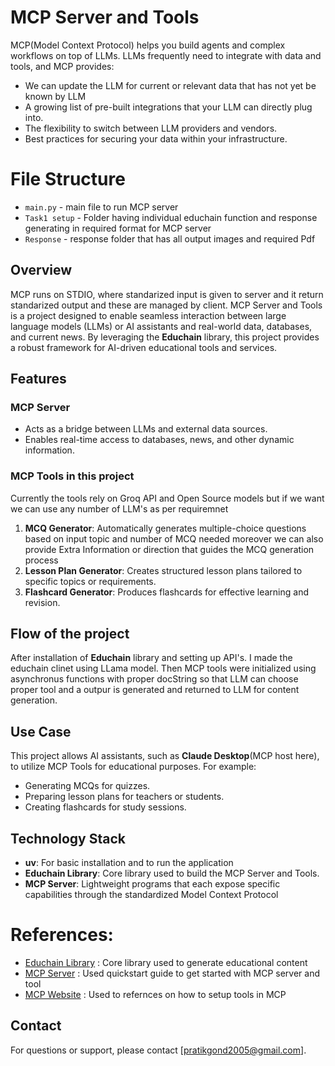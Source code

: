 # MCP Server and Tools  
MCP(Model Context Protocol) helps you build agents and complex workflows on top of LLMs. LLMs frequently need to integrate with data and tools, and MCP provides:
- We can update the LLM for current or relevant data that has not yet be known by LLM
- A growing list of pre-built integrations that your LLM can directly plug into.  
- The flexibility to switch between LLM providers and vendors.  
- Best practices for securing your data within your infrastructure. 

# File Structure
- `main.py` - main file to run MCP server
- `Task1 setup` - Folder having individual educhain function and response generating in required format for MCP server
- `Response` - response folder that has all output images and required Pdf


## Overview  
MCP runs on STDIO, where standarized input is given to server and it return standarized output and these are managed by client.
MCP Server and Tools is a project designed to enable seamless interaction between large language models (LLMs) or AI assistants and real-world data, databases, and current news. By leveraging the **Educhain** library, this project provides a robust framework for AI-driven educational tools and services.  

## Features  
### MCP Server  
- Acts as a bridge between LLMs and external data sources.  
- Enables real-time access to databases, news, and other dynamic information.  

### MCP Tools in this project
Currently the tools rely on Groq API and Open Source models but if we want we can use any number of LLM's as per requiremnet
1. **MCQ Generator**: Automatically generates multiple-choice questions based on input topic and number of MCQ needed moreover we can also provide Extra Information or direction that guides the MCQ generation process
2. **Lesson Plan Generator**: Creates structured lesson plans tailored to specific topics or requirements.  
3. **Flashcard Generator**: Produces flashcards for effective learning and revision.  

## Flow of the project 
After installation of **Educhain** library and setting up API's. I made the educhain clinet using LLama model.
Then MCP tools were initialized using asynchronus functions with proper docString so that LLM can choose proper tool and a outpur is generated and returned to LLM for content generation.

## Use Case  
This project allows AI assistants, such as **Claude Desktop**(MCP host here), to utilize MCP Tools for educational purposes. For example:  
- Generating MCQs for quizzes.  
- Preparing lesson plans for teachers or students.  
- Creating flashcards for study sessions.  


## Technology Stack 
- **uv**: For basic installation and to run the application 
- **Educhain Library**: Core library used to build the MCP Server and Tools.  
- **MCP Server**:  Lightweight programs that each expose specific capabilities through the standardized Model Context Protocol

# References:
- [Educhain Library](https://github.com/satvik314/educhain) : Core library used to generate educational content
- [MCP Server](https://github.com/modelcontextprotocol/python-sdk) :  Used quickstart guide to get started with MCP server and tool
- [MCP Website](https://modelcontextprotocol.io/docs/concepts/tools) : Used to refernces on how to setup tools in MCP


## Contact  
For questions or support, please contact [pratikgond2005@gmail.com].  